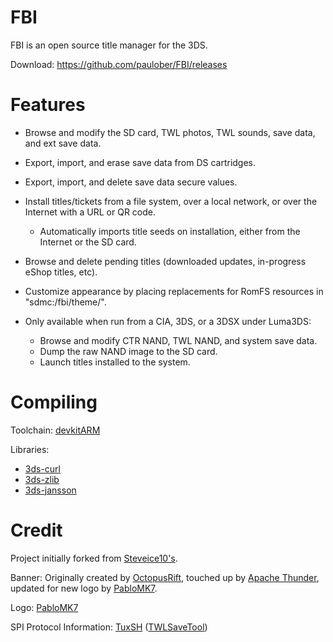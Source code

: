 # FBI

FBI is an open source title manager for the 3DS.

Download: https://github.com/paulober/FBI/releases

# Features

- Browse and modify the SD card, TWL photos, TWL sounds, save data, and ext save data.
- Export, import, and erase save data from DS cartridges.
- Export, import, and delete save data secure values.
- Install titles/tickets from a file system, over a local network, or over the Internet with a URL or QR code.
  - Automatically imports title seeds on installation, either from the Internet or the SD card.
- Browse and delete pending titles (downloaded updates, in-progress eShop titles, etc).
- Customize appearance by placing replacements for RomFS resources in "sdmc:/fbi/theme/".

- Only available when run from a CIA, 3DS, or a 3DSX under Luma3DS:
  - Browse and modify CTR NAND, TWL NAND, and system save data.
  - Dump the raw NAND image to the SD card.
  - Launch titles installed to the system.

# Compiling

Toolchain: [devkitARM](http://sourceforge.net/projects/devkitpro/files/devkitARM/)

Libraries:

- [3ds-curl](https://github.com/devkitPro/pacman-packages/tree/master/3ds/curl)
- [3ds-zlib](https://github.com/devkitPro/pacman-packages/tree/master/3ds/zlib)
- [3ds-jansson](https://github.com/devkitPro/pacman-packages/tree/master/3ds/jansson)

# Credit

Project initially forked from [Steveice10's](https://github.com/Steveice10/FBI).

Banner: Originally created by [OctopusRift](http://gbatemp.net/members/octopusrift.356526/), touched up by [Apache Thunder](https://gbatemp.net/members/apache-thunder.105648/), updated for new logo by [PabloMK7](http://gbatemp.net/members/pablomk7.345712/).

Logo: [PabloMK7](http://gbatemp.net/members/pablomk7.345712/)

SPI Protocol Information: [TuxSH](https://github.com/TuxSH/) ([TWLSaveTool](https://github.com/TuxSH/TWLSaveTool))
